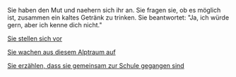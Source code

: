 Sie haben den Mut und naehern sich ihr an. Sie fragen sie, ob es möglich ist, zusammen ein kaltes Getränk zu trinken. 
Sie beantwortet: "Ja, ich würde gern, aber ich kenne dich nicht."

[Sie stellen sich vor](Vorstellen/vorstellen.md)

[Sie wachen aus diesem Alptraum auf](../ruderboot.md)

[Sie erzählen, dass sie gemeinsam zur Schule gegangen sind](Schule/schule.md)
